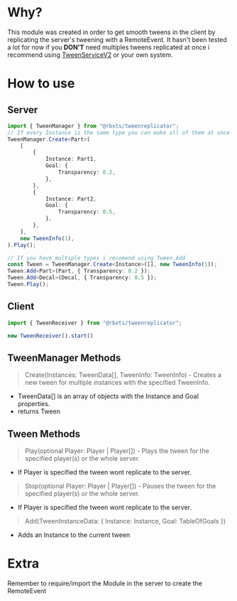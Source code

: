 # Why? 
This module was created in order to get smooth tweens in the client by replicating the server's tweening with a RemoteEvent.
It hasn't been tested a lot for now if you **DON'T** need multiples tweens replicated at once i recommend using [TweenServiceV2](https://github.com/Steadyon/TweenServiceV2) or your own system.

# How to use
## Server
```typescript
import { TweenManager } from "@rbxts/tweenreplicator";
// If every Instance is the same type you can make all of them at once
TweenManager.Create<Part>(
	[
		{
			Instance: Part1,
			Goal: {
				Transparency: 0.2,
			},
		},
		{
			Instance: Part2,
			Goal: {
				Transparency: 0.5,
			},
		},
	],
	new TweenInfo(1),
).Play();

// If you have multiple types i recomend using Tween.Add
const Tween = TweenManager.Create<Instance>([], new TweenInfo(1));
Tween.Add<Part>(Part, { Transparency: 0.2 });
Tween.Add<Decal>(Decal, { Transparency: 0.5 });
Tween.Play();
```
## Client
```typescript
import { TweenReceiver } from "@rbxts/tweenreplicator";

new TweenReceiver().start()
```

## TweenManager Methods
> Create(Instances: TweenData[], TweenInfo: TweenInfo) - Creates a new tween for multiple instances with the specified TweenInfo.
- TweenData[] is an array of objects with the Instance and Goal properties.
- returns Tween

## Tween Methods
> Play(optional Player: Player | Player[]) - Plays the tween for the specified player(s) or the whole server.
- If Player is specified the tween wont replicate to the server. 

> Stop(optional Player: Player | Player[]) - Pauses the tween for the specified player(s) or the whole server.
- If Player is specified the tween wont replicate to the server.

> Add(TweenInstanceData: {
    Instance: Instance,
    Goal: TableOfGoals
}) 
- Adds an Instance to the current tween 


# Extra 
Remember to require/import the Module in the server  to create the RemoteEvent

